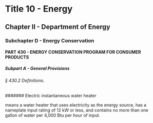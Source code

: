 
# Title 10 - Energy
## Chapter II - Department of Energy
### Subchapter D - Energy Conservation
#### PART 430 - ENERGY CONSERVATION PROGRAM FOR CONSUMER PRODUCTS
##### Subpart A - General Provisions
###### § 430.2 Definitions.
####### Electric instantaneous water heater

means a water heater that uses electricity as the energy source, has a nameplate input rating of 12 kW or less, and contains no more than one gallon of water per 4,000 Btu per hour of input.
